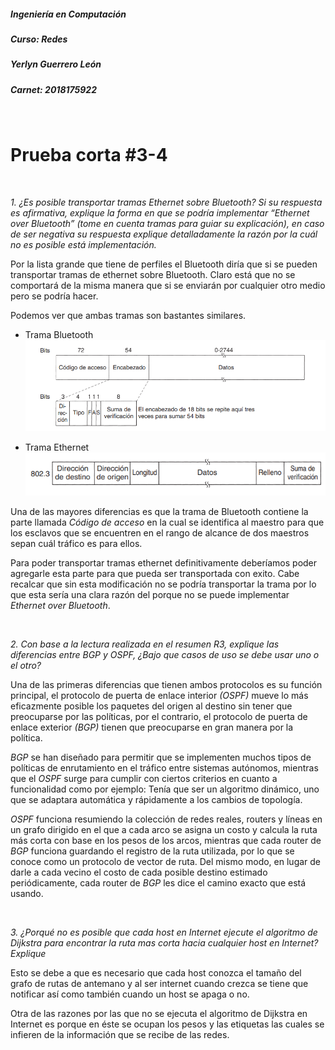##### Ingeniería en Computación
##### Curso: Redes
##### Yerlyn Guerrero León
##### Carnet: 2018175922  

&nbsp;  

# **Prueba corta #3-4**

&nbsp;

*1. ¿Es posible transportar tramas Ethernet sobre Bluetooth? Si su respuesta es afirmativa, explique la forma en que se podría implementar “Ethernet over Bluetooth” (tome en cuenta tramas para guiar su explicación), en caso de ser negativa su respuesta explique detalladamente la razón por la cuál no es posible está implementación.*

Por la lista grande que tiene de perfiles el Bluetooth diría que si se pueden transportar tramas de ethernet sobre Bluetooth. Claro está que no se comportará de la misma manera que si se enviarán por cualquier otro medio pero se podría hacer.

Podemos ver que ambas tramas son bastantes similares.

* Trama Bluetooth
![Formato Trama](/img/formatoTrama.png)

* Trama Ethernet
![Formato Trama](/img/formatoTramaEthernet.png)

Una de las mayores diferencias es que la trama de Bluetooth contiene la parte llamada *Código de acceso* en la cual se identifica al maestro para que los esclavos que se encuentren en el rango de alcance de dos maestros sepan cuál tráfico es para ellos.

Para poder transportar tramas ethernet definitivamente deberíamos poder agregarle esta parte para que pueda ser transportada con exito. Cabe recalcar que sin esta modificación no se podría transportar la trama por lo que esta sería una clara razón del porque no se puede implementar *Ethernet over Bluetooth*.

&nbsp;

*2.  Con base a la lectura realizada en el resumen R3, explique las diferencias entre BGP y OSPF, ¿Bajo que casos de uso se debe usar uno o el otro?*

Una de las primeras diferencias que tienen ambos protocolos es su función principal, el protocolo de puerta de enlace interior *(OSPF)* mueve lo más eficazmente posible los paquetes del origen al destino sin tener que preocuparse por las políticas, por el contrario, el protocolo de puerta de enlace exterior *(BGP)* tienen que preocuparse en gran manera por la política.

*BGP* se han diseñado para permitir que se implementen muchos tipos de políticas de enrutamiento en el tráfico entre sistemas autónomos, mientras que el *OSPF* surge para cumplir con ciertos criterios en cuanto a funcionalidad como por ejemplo: Tenía que ser un algoritmo dinámico, uno que se adaptara automática y rápidamente a los cambios de topología.

*OSPF* funciona resumiendo la colección de redes reales, routers y líneas en un grafo dirigido en el que a cada arco se asigna un costo y calcula la ruta más corta con base en los pesos de los arcos, mientras que cada router de *BGP* funciona guardando el registro de la ruta utilizada, por lo que se conoce como un protocolo de vector de ruta. Del mismo modo, en lugar de darle a cada vecino el costo de cada posible destino estimado periódicamente, cada router de *BGP* les dice el camino exacto que está usando.

&nbsp;

*3. ¿Porqué no es posible que cada host en Internet ejecute el algoritmo de Dijkstra para encontrar la ruta mas corta hacia cualquier host en Internet? Explique*

Esto se debe a que es necesario que cada host conozca el tamaño del grafo de rutas de antemano y al ser internet cuando crezca se tiene que notificar así como también cuando un host se apaga o no.

Otra de las razones por las que no se ejecuta el algoritmo de Dijkstra en Internet es porque en éste se ocupan los pesos y las etiquetas las cuales se infieren de la información que se recibe de las redes.
